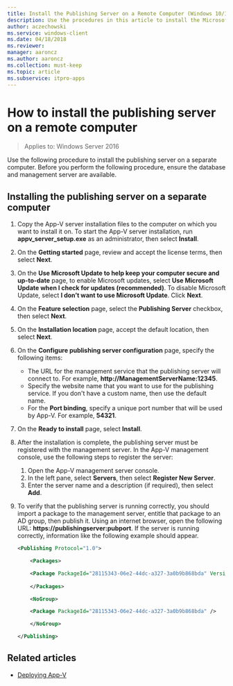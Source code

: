 ```yaml
---
title: Install the Publishing Server on a Remote Computer (Windows 10/11)
description: Use the procedures in this article to install the Microsoft Application Virtualization (App-V) publishing server on a separate computer.
author: aczechowski
ms.service: windows-client
ms.date: 04/18/2018
ms.reviewer: 
manager: aaroncz
ms.author: aaroncz
ms.collection: must-keep
ms.topic: article
ms.subservice: itpro-apps
---
```


# How to install the publishing server on a remote computer

>Applies to: Windows Server 2016

Use the following procedure to install the publishing server on a separate computer. Before you perform the following procedure, ensure the database and management server are available.

## Installing the publishing server on a separate computer

1. Copy the App-V server installation files to the computer on which you want to install it on. To start the App-V server installation, run **appv\_server\_setup.exe** as an administrator, then select **Install**.
2. On the **Getting started** page, review and accept the license terms, then select **Next**.
3. On the **Use Microsoft Update to help keep your computer secure and up-to-date** page, to enable Microsoft updates, select **Use Microsoft Update when I check for updates (recommended)**. To disable Microsoft Update, select **I don’t want to use Microsoft Update**. Click **Next**.
4. On the **Feature selection** page, select the **Publishing Server** checkbox, then select **Next**.
5. On the **Installation location** page, accept the default location, then select **Next**.
6. On the **Configure publishing server configuration** page, specify the following items:

   * The URL for the management service that the publishing server will connect to. For example, **http:<span></span>//ManagementServerName:12345**.
   * Specify the website name that you want to use for the publishing service. If you don't have a custom name, then use the default name.
   * For the **Port binding**, specify a unique port number that will be used by App-V. For example, **54321**.
7. On the **Ready to install** page, select **Install**.
8. After the installation is complete, the publishing server must be registered with the management server. In the App-V management console, use the following steps to register the server:

    1. Open the App-V management server console.
    2. In the left pane, select **Servers**, then select **Register New Server**.
    3. Enter the server name and a description (if required), then select **Add**.
9. To verify that the publishing server is running correctly, you should import a package to the management server, entitle that package to an AD group, then publish it. Using an internet browser, open the following URL: <strong>https://publishingserver:pubport</strong>. If the server is running correctly, information like the following example should appear.

    ```xml
    <Publishing Protocol="1.0">
    
        <Packages>

        <Package PackageId="28115343-06e2-44dc-a327-3a0b9b868bda" VersionId="5d03c08f-51dc-4026-8cf9-15ebe3d65a72" PackageUrl="\\server\share\file.appv" />
        
        </Packages>

        <NoGroup>

        <Package PackageId="28115343-06e2-44dc-a327-3a0b9b868bda" />

        </NoGroup>

    </Publishing>
    ```

 



## Related articles

* [Deploying App-V](appv-deploying-appv.md)
